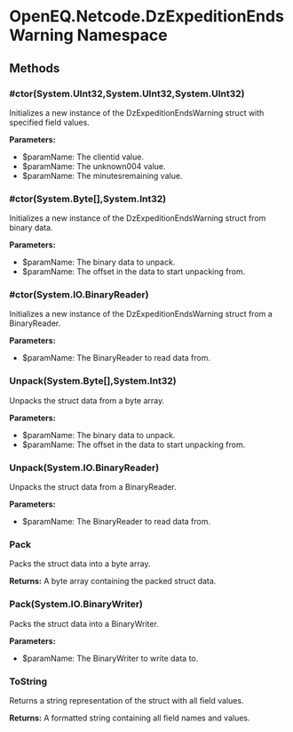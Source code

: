 ﻿# OpenEQ.Netcode.DzExpeditionEndsWarning Namespace

## Methods

### #ctor(System.UInt32,System.UInt32,System.UInt32)

Initializes a new instance of the DzExpeditionEndsWarning struct with specified field values.

**Parameters:**

- $paramName: The clientid value.
- $paramName: The unknown004 value.
- $paramName: The minutesremaining value.

### #ctor(System.Byte[],System.Int32)

Initializes a new instance of the DzExpeditionEndsWarning struct from binary data.

**Parameters:**

- $paramName: The binary data to unpack.
- $paramName: The offset in the data to start unpacking from.

### #ctor(System.IO.BinaryReader)

Initializes a new instance of the DzExpeditionEndsWarning struct from a BinaryReader.

**Parameters:**

- $paramName: The BinaryReader to read data from.

### Unpack(System.Byte[],System.Int32)

Unpacks the struct data from a byte array.

**Parameters:**

- $paramName: The binary data to unpack.
- $paramName: The offset in the data to start unpacking from.

### Unpack(System.IO.BinaryReader)

Unpacks the struct data from a BinaryReader.

**Parameters:**

- $paramName: The BinaryReader to read data from.

### Pack

Packs the struct data into a byte array.

**Returns:** A byte array containing the packed struct data.

### Pack(System.IO.BinaryWriter)

Packs the struct data into a BinaryWriter.

**Parameters:**

- $paramName: The BinaryWriter to write data to.

### ToString

Returns a string representation of the struct with all field values.

**Returns:** A formatted string containing all field names and values.


